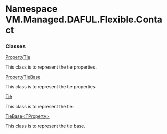 # Namespace VM.Managed.DAFUL.Flexible.Contact

### Classes

 [PropertyTie](VM.Managed.DAFUL.Flexible.Contact.PropertyTie.md)

This class is to represent the tie properties.

 [PropertyTieBase](VM.Managed.DAFUL.Flexible.Contact.PropertyTieBase.md)

This class is to represent the tie properties.

 [Tie](VM.Managed.DAFUL.Flexible.Contact.Tie.md)

This class is to represent the tie.

 [TieBase<TProperty\>](VM.Managed.DAFUL.Flexible.Contact.TieBase\-1.md)

This class is to represent the tie base.


